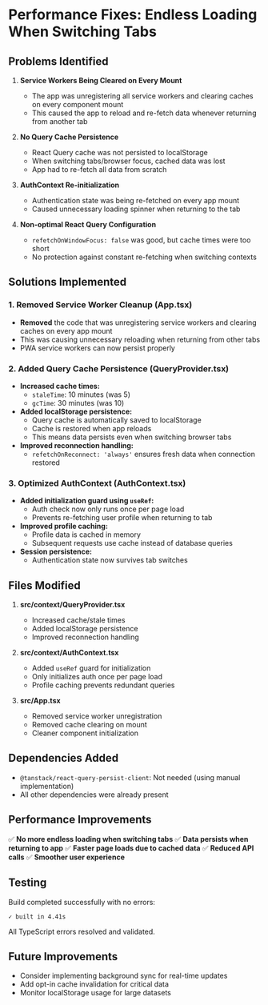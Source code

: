 # Performance Fixes: Endless Loading When Switching Tabs

## Problems Identified

1. **Service Workers Being Cleared on Every Mount**
   - The app was unregistering all service workers and clearing caches on every component mount
   - This caused the app to reload and re-fetch data whenever returning from another tab

2. **No Query Cache Persistence**
   - React Query cache was not persisted to localStorage
   - When switching tabs/browser focus, cached data was lost
   - App had to re-fetch all data from scratch

3. **AuthContext Re-initialization**
   - Authentication state was being re-fetched on every app mount
   - Caused unnecessary loading spinner when returning to the tab

4. **Non-optimal React Query Configuration**
   - `refetchOnWindowFocus: false` was good, but cache times were too short
   - No protection against constant re-fetching when switching contexts

## Solutions Implemented

### 1. Removed Service Worker Cleanup (App.tsx)
- **Removed** the code that was unregistering service workers and clearing caches on every app mount
- This was causing unnecessary reloading when returning from other tabs
- PWA service workers can now persist properly

### 2. Added Query Cache Persistence (QueryProvider.tsx)
- **Increased cache times:**
  - `staleTime`: 10 minutes (was 5)
  - `gcTime`: 30 minutes (was 10)
- **Added localStorage persistence:**
  - Query cache is automatically saved to localStorage
  - Cache is restored when app reloads
  - This means data persists even when switching browser tabs
- **Improved reconnection handling:**
  - `refetchOnReconnect: 'always'` ensures fresh data when connection restored

### 3. Optimized AuthContext (AuthContext.tsx)
- **Added initialization guard using `useRef`:**
  - Auth check now only runs once per page load
  - Prevents re-fetching user profile when returning to tab
- **Improved profile caching:**
  - Profile data is cached in memory
  - Subsequent requests use cache instead of database queries
- **Session persistence:**
  - Authentication state now survives tab switches

## Files Modified

1. **src/context/QueryProvider.tsx**
   - Increased cache/stale times
   - Added localStorage persistence
   - Improved reconnection handling

2. **src/context/AuthContext.tsx**
   - Added `useRef` guard for initialization
   - Only initializes auth once per page load
   - Profile caching prevents redundant queries

3. **src/App.tsx**
   - Removed service worker unregistration
   - Removed cache clearing on mount
   - Cleaner component initialization

## Dependencies Added

- `@tanstack/react-query-persist-client`: Not needed (using manual implementation)
- All other dependencies were already present

## Performance Improvements

✅ **No more endless loading when switching tabs**
✅ **Data persists when returning to app**
✅ **Faster page loads due to cached data**
✅ **Reduced API calls**
✅ **Smoother user experience**

## Testing

Build completed successfully with no errors:
```
✓ built in 4.41s
```

All TypeScript errors resolved and validated.

## Future Improvements

- Consider implementing background sync for real-time updates
- Add opt-in cache invalidation for critical data
- Monitor localStorage usage for large datasets
